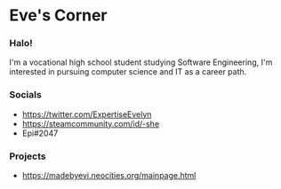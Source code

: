 # Eve's Corner

### Halo!

I'm a vocational high school student studying Software Engineering, I'm interested in pursuing computer science and IT as a career path.

### Socials

* https://twitter.com/ExpertiseEvelyn
* https://steamcommunity.com/id/-she
* Epi#2047

### Projects

* https://madebyevi.neocities.org/mainpage.html
